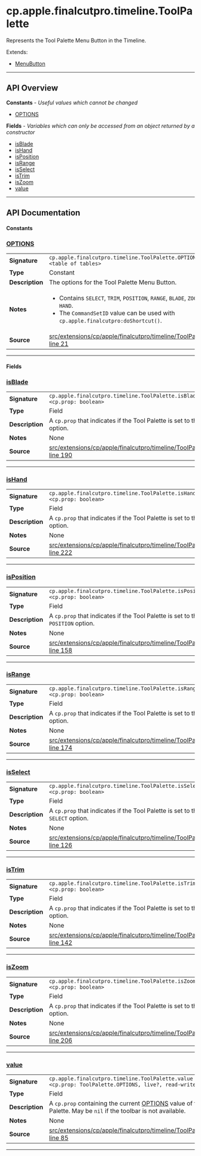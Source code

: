 # cp.apple.finalcutpro.timeline.ToolPalette

Represents the Tool Palette Menu Button in the Timeline.

Extends:
 * [MenuButton](cp.ui.MenuButton.md)

---

## API Overview
**Constants** - _Useful values which cannot be changed_
 * [OPTIONS](#options)

**Fields** - _Variables which can only be accessed from an object returned by a constructor_
 * [isBlade](#isblade)
 * [isHand](#ishand)
 * [isPosition](#isposition)
 * [isRange](#isrange)
 * [isSelect](#isselect)
 * [isTrim](#istrim)
 * [isZoom](#iszoom)
 * [value](#value)


---

## API Documentation

#### Constants


### [OPTIONS](#options)

|                                             |                                                                                     |
| --------------------------------------------|-------------------------------------------------------------------------------------|
| **Signature**                               | `cp.apple.finalcutpro.timeline.ToolPalette.OPTIONS <table of tables>`                                                                    |
| **Type**                                    | Constant                                                                     |
| **Description**                             | The options for the Tool Palette Menu Button.                                                                     |
| **Notes**                                   | <ul><li>Contains `SELECT`, `TRIM`, `POSITION`, `RANGE`, `BLADE`, `ZOOM`, and `HAND`.</li><li>The `CommandSetID` value can be used with `cp.apple.finalcutpro:doShortcut()`.</li></ul> |
| **Source**                                  | [src/extensions/cp/apple/finalcutpro/timeline/ToolPalette.lua line 21](https://github.com/CommandPost/CommandPost/blob/develop/src/extensions/cp/apple/finalcutpro/timeline/ToolPalette.lua#L21) |

---

#### Fields


### [isBlade](#isblade)

|                                             |                                                                                     |
| --------------------------------------------|-------------------------------------------------------------------------------------|
| **Signature**                               | `cp.apple.finalcutpro.timeline.ToolPalette.isBlade <cp.prop: boolean>`                                                                    |
| **Type**                                    | Field                                                                     |
| **Description**                             | A `cp.prop` that indicates if the Tool Palette is set to the `BLADE` option.                                                                     |
| **Notes**                                   | None |
| **Source**                                  | [src/extensions/cp/apple/finalcutpro/timeline/ToolPalette.lua line 190](https://github.com/CommandPost/CommandPost/blob/develop/src/extensions/cp/apple/finalcutpro/timeline/ToolPalette.lua#L190) |

---


### [isHand](#ishand)

|                                             |                                                                                     |
| --------------------------------------------|-------------------------------------------------------------------------------------|
| **Signature**                               | `cp.apple.finalcutpro.timeline.ToolPalette.isHand <cp.prop: boolean>`                                                                    |
| **Type**                                    | Field                                                                     |
| **Description**                             | A `cp.prop` that indicates if the Tool Palette is set to the `HAND` option.                                                                     |
| **Notes**                                   | None |
| **Source**                                  | [src/extensions/cp/apple/finalcutpro/timeline/ToolPalette.lua line 222](https://github.com/CommandPost/CommandPost/blob/develop/src/extensions/cp/apple/finalcutpro/timeline/ToolPalette.lua#L222) |

---


### [isPosition](#isposition)

|                                             |                                                                                     |
| --------------------------------------------|-------------------------------------------------------------------------------------|
| **Signature**                               | `cp.apple.finalcutpro.timeline.ToolPalette.isPosition <cp.prop: boolean>`                                                                    |
| **Type**                                    | Field                                                                     |
| **Description**                             | A `cp.prop` that indicates if the Tool Palette is set to the `POSITION` option.                                                                     |
| **Notes**                                   | None |
| **Source**                                  | [src/extensions/cp/apple/finalcutpro/timeline/ToolPalette.lua line 158](https://github.com/CommandPost/CommandPost/blob/develop/src/extensions/cp/apple/finalcutpro/timeline/ToolPalette.lua#L158) |

---


### [isRange](#isrange)

|                                             |                                                                                     |
| --------------------------------------------|-------------------------------------------------------------------------------------|
| **Signature**                               | `cp.apple.finalcutpro.timeline.ToolPalette.isRange <cp.prop: boolean>`                                                                    |
| **Type**                                    | Field                                                                     |
| **Description**                             | A `cp.prop` that indicates if the Tool Palette is set to the `RANGE` option.                                                                     |
| **Notes**                                   | None |
| **Source**                                  | [src/extensions/cp/apple/finalcutpro/timeline/ToolPalette.lua line 174](https://github.com/CommandPost/CommandPost/blob/develop/src/extensions/cp/apple/finalcutpro/timeline/ToolPalette.lua#L174) |

---


### [isSelect](#isselect)

|                                             |                                                                                     |
| --------------------------------------------|-------------------------------------------------------------------------------------|
| **Signature**                               | `cp.apple.finalcutpro.timeline.ToolPalette.isSelect <cp.prop: boolean>`                                                                    |
| **Type**                                    | Field                                                                     |
| **Description**                             | A `cp.prop` that indicates if the Tool Palette is set to the `SELECT` option.                                                                     |
| **Notes**                                   | None |
| **Source**                                  | [src/extensions/cp/apple/finalcutpro/timeline/ToolPalette.lua line 126](https://github.com/CommandPost/CommandPost/blob/develop/src/extensions/cp/apple/finalcutpro/timeline/ToolPalette.lua#L126) |

---


### [isTrim](#istrim)

|                                             |                                                                                     |
| --------------------------------------------|-------------------------------------------------------------------------------------|
| **Signature**                               | `cp.apple.finalcutpro.timeline.ToolPalette.isTrim <cp.prop: boolean>`                                                                    |
| **Type**                                    | Field                                                                     |
| **Description**                             | A `cp.prop` that indicates if the Tool Palette is set to the `TRIM` option.                                                                     |
| **Notes**                                   | None |
| **Source**                                  | [src/extensions/cp/apple/finalcutpro/timeline/ToolPalette.lua line 142](https://github.com/CommandPost/CommandPost/blob/develop/src/extensions/cp/apple/finalcutpro/timeline/ToolPalette.lua#L142) |

---


### [isZoom](#iszoom)

|                                             |                                                                                     |
| --------------------------------------------|-------------------------------------------------------------------------------------|
| **Signature**                               | `cp.apple.finalcutpro.timeline.ToolPalette.isZoom <cp.prop: boolean>`                                                                    |
| **Type**                                    | Field                                                                     |
| **Description**                             | A `cp.prop` that indicates if the Tool Palette is set to the `ZOOM` option.                                                                     |
| **Notes**                                   | None |
| **Source**                                  | [src/extensions/cp/apple/finalcutpro/timeline/ToolPalette.lua line 206](https://github.com/CommandPost/CommandPost/blob/develop/src/extensions/cp/apple/finalcutpro/timeline/ToolPalette.lua#L206) |

---


### [value](#value)

|                                             |                                                                                     |
| --------------------------------------------|-------------------------------------------------------------------------------------|
| **Signature**                               | `cp.apple.finalcutpro.timeline.ToolPalette.value <cp.prop: ToolPalette.OPTIONS, live?, read-write>`                                                                    |
| **Type**                                    | Field                                                                     |
| **Description**                             | A `cp.prop` containing the current [OPTIONS](#OPTIONS) value of the Tool Palette. May be `nil` if the toolbar is not available.                                                                     |
| **Notes**                                   | None |
| **Source**                                  | [src/extensions/cp/apple/finalcutpro/timeline/ToolPalette.lua line 85](https://github.com/CommandPost/CommandPost/blob/develop/src/extensions/cp/apple/finalcutpro/timeline/ToolPalette.lua#L85) |

---

